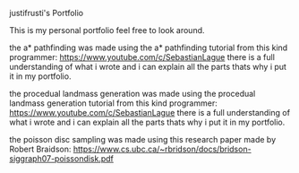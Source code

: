 justifrusti's Portfolio

This is my personal portfolio feel free to look around.

the a* pathfinding was made using the a* pathfinding tutorial from this kind programmer: https://www.youtube.com/c/SebastianLague
there is a full understanding of what i wrote and i can explain all the parts thats why i put it in my portfolio.

the procedual landmass generation was made using the procedual landmass generation tutorial from this kind programmer: https://www.youtube.com/c/SebastianLague
there is a full understanding of what i wrote and i can explain all the parts thats why i put it in my portfolio.

the poisson disc sampling was made using this research paper made by Robert Braidson: https://www.cs.ubc.ca/~rbridson/docs/bridson-siggraph07-poissondisk.pdf
